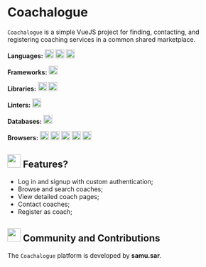 # Coachalogue

`Coachalogue` is a simple VueJS project for finding, contacting, and registering coaching services in a common shared marketplace.

**Languages:** <img src="https://img.shields.io/badge/JavaScript-FFA500?style=for-the-badge&logo=javascript&logoColor=white" height="20"> <img src="https://img.shields.io/badge/html5-%23E34F26.svg?style=for-the-badge&logo=html5&logoColor=white" height="20"> <img src="https://img.shields.io/badge/css3-%231572B6.svg?style=for-the-badge&logo=css3&logoColor=white" height="20">

**Frameworks:** <img src="https://img.shields.io/badge/vuejs-%2335495e.svg?style=for-the-badge&logo=vuedotjs&logoColor=%234FC08D" height='20' />

**Libraries:** <img src="https://img.shields.io/badge/Vue--Router-008000?style=for-the-badge&logo=vuedotjs&logoColor=%234FC08D" height='20' /> <img src="https://img.shields.io/badge/Vuex-355E3B?style=for-the-badge&logoColor=%234FC08D" height='20' />

**Linters:** <img src="https://img.shields.io/badge/eslint-3A33D1?style=for-the-badge&logo=eslint&logoColor=white" height="20">

**Databases:** <img src="https://img.shields.io/badge/firebase-%23039BE5.svg?style=for-the-badge&logo=firebase" height="20">

**Browsers:** <img src="https://img.shields.io/badge/Google%20Chrome-4285F4?style=for-the-badge&logo=GoogleChrome&logoColor=white" height="20"> <img src="https://img.shields.io/badge/Safari-000000?style=for-the-badge&logo=Safari&logoColor=white" height="20"> <img src="https://img.shields.io/badge/Edge-0078D7?style=for-the-badge&logo=Microsoft-edge&logoColor=white" height="20"> <img src="https://img.shields.io/badge/Firefox-FF7139?style=for-the-badge&logo=Firefox-Browser&logoColor=white" height="20"> <img src="https://img.shields.io/badge/Opera-FF1B2D?style=for-the-badge&logo=Opera&logoColor=white" height="20">

## <img src="https://firebasestorage.googleapis.com/v0/b/dare2fit-f6eb4.appspot.com/o/assets%2FREADME-images%2Ffeatures.png?alt=media&token=e5fc5779-b3db-41c2-a576-947ca382ea5a&_gl=1*81oei1*_ga*MjExMzk5MTA5MC4xNjgzMjcwMjg1*_ga_CW55HF8NVT*MTY4NjU3Njg5Ni4xMDMuMS4xNjg2NTc3OTgzLjAuMC4w"  width="30" height="30"> Features?

- Log in and signup with custom authentication;
- Browse and search coaches;
- View detailed coach pages;
- Contact coaches;
- Register as coach;

## <img src="https://firebasestorage.googleapis.com/v0/b/dare2fit-f6eb4.appspot.com/o/assets%2FREADME-images%2Fcommunity.png?alt=media&token=893ecd6f-908b-4c1e-9223-25d82f1bb8b1&_gl=1*watnuy*_ga*MjExMzk5MTA5MC4xNjgzMjcwMjg1*_ga_CW55HF8NVT*MTY4NjU3Njg5Ni4xMDMuMS4xNjg2NTc3OTI1LjAuMC4w"  width="30" height="30"> Community and Contributions

The `Coachalogue` platform is developed by **samu.sar**.
